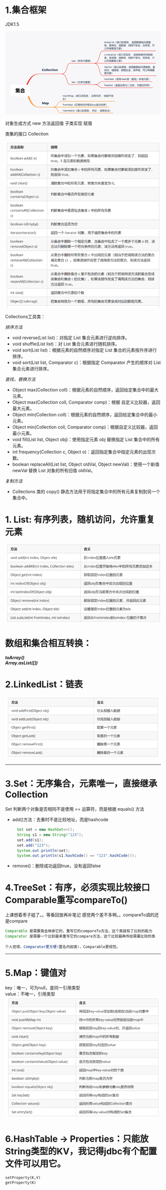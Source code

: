 # 1.集合框架

JDK1.5

![集合.png](../../../../res/img/集合.png)

对象生成方式
new
方法返回值
子类实现
赋值


类集的接口 Collection

![Collection.png](../../../../res/img/Collection.png)

Collections工具类：

*排序方法*
* void reverse(List list)：对指定 List 集合元素进行逆向排序。
* void shuffle(List list)：对 List 集合元素进行随机排序。
* void sort(List list)：根据元素的自然顺序对指定 List 集合的元素按升序进行排序。
* void sort(List list, Comparator c)：根据指定 Comparator 产生的顺序对 List 集合元素进行排序。

*查找，替换方法*
* Object max(Collection coll)：根据元素的自然顺序，返回给定集合中的最大元素。
* Object max(Collection coll, Comparator comp)：根据 自定义比较器，返回最大元素。
* Object min(Collection coll)：根据元素的自然顺序，返回给定集合中的最小元素。
* Object min(Collection coll, Comparator comp)：根据自定义比较器，返回最小元素。
* void fill(List list, Object obj)：使用指定元素 obj 替换指定 List 集合中的所有元素。
* int frequency(Collection c, Object o)：返回指定集合中指定元素的出现次数。
* boolean replaceAll(List list, Object oldVal, Object newVal)：使用一个新值 newVal 替换 List 对象的所有旧值 oldVal。

*复制方法*
- Collections 类的 copy() 静态方法用于将指定集合中的所有元素复制到另一个集合中。



# 1. List: 有序列表，随机访问，允许重复元素
![List.png](../../../../res/img/List.png)


# **数组和集合相互转换：**
    
   ***toArray()***<br>
   ***Array.asList([])***
# 2.LinkedList：链表

![LinkedList.png](../../../../res/img/LinkedList.png)

---
# 3.Set：无序集合，元素唯一，直接继承Collection
Set 判断两个对象是否相同不是使用 == 运算符，而是根据 equals() 方法
   * add()方法：去重时不是比较地址，而是hashcode
     ~~~ java
       Set set = new HashSet<>();
       String s1 = new String("123");
       set.add(s1);
       set.add("123");
       System.out.println(set);
       System.out.println(s1.hashCode() == "123".hashCode());
     ~~~
   * remove()：删除成功返回true，没有返回false

# 4.TreeSet：有序，必须实现比较接口Comparable重写compareTo()
上课想着枣子姐了。。等看回放再补笔记
感觉两个差不多啊。。compareTo调的还是compare

``` java
Comparable 是需要类去继承它的，重写它的compareTo方法，这个类就有了比较的能力
Comparator 是需要一个比较器来重写它的compare方法，这个比较器再传给需要比较的类

个人觉得，Comparator更方便(匿名内部类)，Comparable更规范。
```


-----
# 5.Map：键值对
   key：唯一，可为null，是同一引用类型<br>
   value：不唯一，引用类型
![Map.png](../../../../res/img/Map.png)
# 6.HashTable -> Properties：只能放String类型的KV，我记得jdbc有个配置文件可以用它。
   ~~~
   setProperty(K,V)
   getProperty(K)
   ~~~